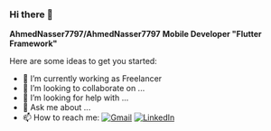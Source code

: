 ### Hi there 👋


**AhmedNasser7797/AhmedNasser7797** **Mobile Developer "Flutter Framework"**

Here are some ideas to get you started:

- 🔭 I’m currently working as Freelancer
- 👯 I’m looking to collaborate on ...
- 🤔 I’m looking for help with ...
- 💬 Ask me about ...
- 📫 How to reach me:
[![Gmail](https://img.shields.io/badge/-GMAIL-D14836?style=for-the-badge&logo=gmail&logoColor=white)](mailto:a.nasser9600@gmail.com)
[![LinkedIn](https://img.shields.io/badge/-LINKEDIN-0077B5?style=for-the-badge&logo=linkedin&logoColor=white)](https://www.linkedin.com/in/ahmednasser7797/)


